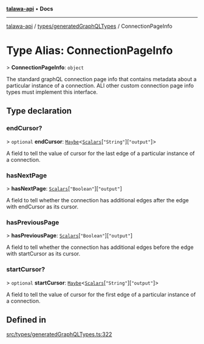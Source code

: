 [**talawa-api**](../../../README.md) • **Docs**

***

[talawa-api](../../../modules.md) / [types/generatedGraphQLTypes](../README.md) / ConnectionPageInfo

# Type Alias: ConnectionPageInfo

\> **ConnectionPageInfo**: `object`

The standard graphQL connection page info that contains metadata about a
particular instance of a connection. ALl other custom connection page info
types must implement this interface.

## Type declaration

### endCursor?

\> `optional` **endCursor**: [`Maybe`](Maybe.md)\<[`Scalars`](Scalars.md)\[`"String"`\]\[`"output"`\]\>

A field to tell the value of cursor for the last edge of a particular instance of a
connection.

### hasNextPage

\> **hasNextPage**: [`Scalars`](Scalars.md)\[`"Boolean"`\]\[`"output"`\]

A field to tell whether the connection has additional edges after the
edge with endCursor as its cursor.

### hasPreviousPage

\> **hasPreviousPage**: [`Scalars`](Scalars.md)\[`"Boolean"`\]\[`"output"`\]

A field to tell whether the connection has additional edges
before the edge with startCursor as its cursor.

### startCursor?

\> `optional` **startCursor**: [`Maybe`](Maybe.md)\<[`Scalars`](Scalars.md)\[`"String"`\]\[`"output"`\]\>

A field to tell the value of cursor for the first edge of a particular instance of a
connection.

## Defined in

[src/types/generatedGraphQLTypes.ts:322](https://github.com/PalisadoesFoundation/talawa-api/blob/a87b45a1c490c996c3a8a52e117ecbaa4742ef49/src/types/generatedGraphQLTypes.ts#L322)
